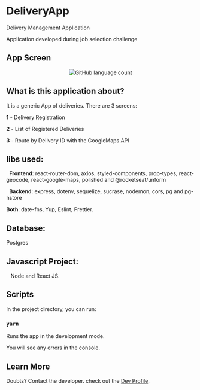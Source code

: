 # DeliveryApp

Delivery Management Application

Application developed during job selection challenge


## App Screen
 
 <p align="center">
  <img alt="GitHub language count" src="https://github.com/keepact/DeliveryApp/blob/master/app-screen.png">
 </p>
 
## What is this application about?

It is a generic App of deliveries. There are 3 screens: 

<strong>1</strong> - Delivery Registration 

<strong>2</strong> - List of Registered Deliveries

<strong>3</strong> - Route by Delivery ID  with the GoogleMaps API

## libs used:
  
  <strong>Frontend</strong>: react-router-dom, axios, styled-components, prop-types, react-geocode, react-google-maps, polished and @rocketseat/unform
  
  <strong>Backend</strong>: express, dotenv, sequelize, sucrase, nodemon, cors, pg and pg-hstore
  
  <strong>Both</strong>: date-fns, Yup, Eslint, Prettier.
  
## Database:

 Postgres
 
## Javascript Project:
 
 Node and React JS.

## Scripts

In the project directory, you can run:

### `yarn`

Runs the app in the development mode.<br />

You will see any errors in the console.

## Learn More

Doubts? Contact the developer. check out the [Dev Profile](https://github.com/keepact).<br />

